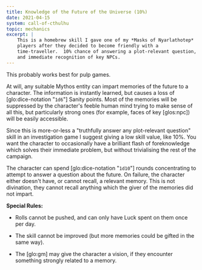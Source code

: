 ```yaml
---
title: Knowledge of the Future of the Universe (10%)
date: 2021-04-15
system: call-of-cthulhu
topic: mechanics
excerpt: |
    This is a homebrew skill I gave one of my *Masks of Nyarlathotep*
    players after they decided to become friendly with a
    time-traveller.  10% chance of answering a plot-relevant question,
    and immediate recognition of key NPCs.
---
```


This probably works best for pulp games.

At will, any suitable Mythos entity can impart memories of the future
to a character.  The information is instantly learned, but causes a
loss of [glo:dice-notation "`1d6`"] Sanity points.  Most of the
memories will be suppressed by the character's feeble human mind
trying to make sense of all this, but particularly strong ones (for
example, faces of key [glos:npc]) will be easily accessible.

Since this is more-or-less a "truthfully answer any plot-relevant
question" skill in an investigation game I suggest giving a low skill
value, like 10%.  You want the character to occasionally have a
brilliant flash of foreknowledge which solves their immediate problem,
but without trivialising the rest of the campaign.

The character can spend [glo:dice-notation "`1d10`"] rounds
concentrating to attempt to answer a question about the future.  On
failure, the character either doesn't have, or cannot recall, a
relevant memory.  This is not divination, they cannot recall anything
which the giver of the memories did not impart.

**Special Rules:**

- Rolls cannot be pushed, and can only have Luck spent on them once
  per day.

- The skill cannot be improved (but more memories could be gifted in
  the same way).

- The [glo:gm] may give the character a vision, if they encounter
  something strongly related to a memory.
